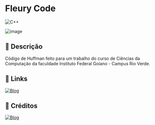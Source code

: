 # Fleury Code
![C++](https://img.shields.io/badge/C%2B%2B-00599C?style=for-the-badge&logo=c%2B%2B&logoColor=white)

![image](https://github.com/JosuePimentel/fleury/assets/65745573/8c9531d4-a6f0-4eb4-aec4-36986e3372ad)

## 📑 Descrição
Código de Huffman feito para um trabalho do curso de Ciências da Computação da faculdade Instituto Federal Goiano - Campus Rio Verde. 

## 🔗 Links
[![Blog](https://img.shields.io/badge/Ver%20Projeto-444?style=for-the-badge&url=https://countries-of-world.vercel.app/)](https://countries-of-world.vercel.app/)

## 🔨 Créditos
[![Blog](https://img.shields.io/badge/JosuePimentel-444?logo=github&style=for-the-badge&url=https://github.com/JosuePimentel)](https://github.com/JosuePimentel)
